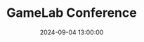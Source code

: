 ---
layout: post
title: GameLab Conference
date: 2024-09-04 13:00:00
description: Where I presented my master's thesis with Digital Kingdom as one of the attendees 🎉
tags: university research videogames # work university hobby research edtech code ux ui data psychology videogames misc book
# toc:
#   beginning: true
#   sidebar: left
# categories: sample-posts
# related_posts: false
# related_publications: einstein1950meaning, einstein1905movement
thumbnail: assets/img/blog_gamelabal2049.jpg # 300x400
# featured: true
redirect: https://gamelab-lausanne.ch/evenement/conference-de-kenneth-rioja-unige/
---
